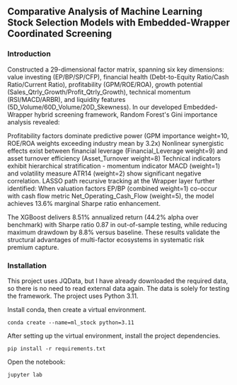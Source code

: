 ## **Comparative Analysis of Machine Learning Stock Selection Models with Embedded-Wrapper Coordinated Screening**
   
  
### **Introduction**
Constructed a 29-dimensional factor matrix,  spanning six key dimensions: value investing (EP/BP/SP/CFP), financial health (Debt-to-Equity Ratio/Cash Ratio/Current Ratio), profitability (GPM/ROE/ROA), growth potential (Sales_Qtrly_Growth/Profit_Qtrly_Growth), technical momentum (RSI/MACD/ARBR), and liquidity features (5D_Volume/60D_Volume/20D_Skewness). In our developed Embedded-Wrapper hybrid screening framework, Random Forest's Gini importance analysis revealed:

Profitability factors dominate predictive power (GPM importance weight=10, ROE/ROA weights exceeding industry mean by 3.2x)
Nonlinear synergistic effects exist between financial leverage (Financial_Leverage weight=9) and asset turnover efficiency (Asset_Turnover weight=8)
Technical indicators exhibit hierarchical stratification - momentum indicator MACD (weight=1) and volatility measure ATR14 (weight=2) show significant negative correlation.
LASSO path recursive tracking at the Wrapper layer further identified: When valuation factors EP/BP (combined weight=1) co-occur with cash flow metric Net_Operating_Cash_Flow (weight=5), the model achieves 13.6% marginal Sharpe ratio enhancement.

The XGBoost delivers 8.51% annualized return (44.2% alpha over benchmark) with Sharpe ratio 0.87  in out-of-sample testing, while reducing maximum drawdown by 8.8% versus baseline. These results validate the structural advantages of multi-factor ecosystems in systematic risk premium capture.


### **Installation**

This project uses JQData, but I have already downloaded the required data, so there is no need to read external data again. The data is solely for testing the framework. The project uses Python 3.11.

 Install conda, then create a virtual environment. 

 ```shell
 conda create --name=ml_stock python=3.11
 ```
 
 After setting up the virtual environment, install the project dependencies.

 ```shell
pip install -r requirements.txt
 ```

Open the notebook:
 ```shell
jupyter lab
 ```
